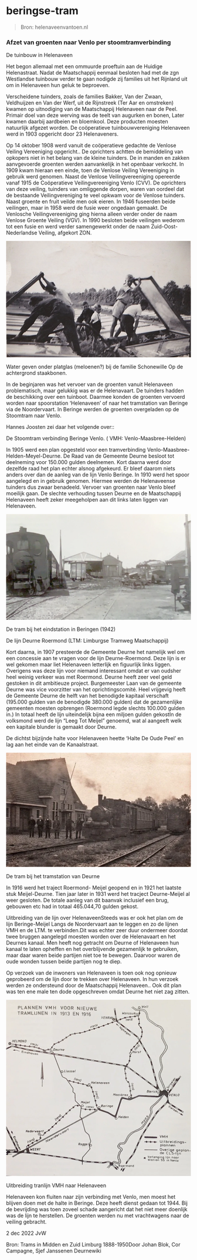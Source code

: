# beringse-tram

> Bron: helenaveenvantoen.nl

### Afzet van groenten naar Venlo per stoomtramverbinding

De tuinbouw in Helenaveen

Het begon allemaal met een ommuurde proeftuin aan de Huidige Helenastraat. Nadat de Maatschappij eenmaal besloten had met de zgn Westlandse tuinbouw verder te gaan nodigde zij families uit het Rijnland uit om in Helenaveen hun geluk te beproeven.

Verscheidene tuinders, zoals de families Bakker, Van der Zwaan, Veldhuijzen en Van der Werf, uit de Rijnstreek (Ter Aar en omstreken) kwamen op uitnodiging van de Maatschappij Helenaveen naar de Peel. Primair doel van deze werving was de teelt van augurken en bonen, Later kwamen daarbij aardbeien en bloemkool. Deze producten moesten natuurlijk afgezet worden. De coöperatieve tuinbouwvereniging Helenaveen werd in 1903 opgericht door 23 Helenaveners.

Op 14 oktober 1908 werd vanuit de coöperatieve gedachte de Venlose Veiling Vereeniging opgericht.. De oprichters achtten de bemiddeling van opkopers niet in het belang van de kleine tuinders. De in manden en zakken aanvgevoerde groenten werden aanvankelijk in het openbaar verkocht. In 1909 kwam hieraan een einde, toen de Venlose Veiling Vereeniging in gebruik werd genomen. Naast de Venlose Veilingvereeniging opereerde vanaf 1915 de Coöperatieve Veilingvereeniging Venlo (CVV). De oprichters van deze veiling, tuinders van omliggende dorpen, waren van oordeel dat de bestaande Veilingvereniging te veel opkwam voor de Venlose tuinders. Naast groente en fruit veilde men ook eieren. In 1946 fuseerden beide veilingen, maar in 1958 werd de fusie weer ongedaan gemaakt. De Venlosche Veilingvereeniging ging hierna alleen verder onder de naam Venlose Groente Veiling (VGV). In 1990 besloten beide veilingen wederom tot een fusie en werd verder samengewerkt onder de naam Zuid-Oost-Nederlandse Veiling, afgekort ZON.

![](images/beringse-tram/platglas_fam_schonewille.jpg)

Water geven onder platglas (meloenen?) bij de familie Schonewille Op de achtergrond staakbonen.

In de beginjaren was het vervoer van de groenten vanuit Helenaveen problematisch, maar gelukkig was er de Helenavaart. De tuinders hadden de beschikking over een tuinboot. Daarmee konden de groenten vervoerd worden naar spoorstation ‘Helenaveen’ of naar het tramstation van Beringe via de Noordervaart. In Beringe werden de groenten overgeladen op de Stoomtram naar Venlo.

Hannes Joosten zei daar het volgende over::

De Stoomtram verbinding Beringe Venlo. ( VMH: Venlo-Maasbree-Helden)

In 1905 werd een plan opgesteld voor een tramverbinding Venlo-Maasbree-Helden-Meyel-Deurne. De Raad van de Gemeente Deurne besloot tot deelneming voor 150.000 gulden deelnemen. Kort daarna werd door dezelfde raad het plan echter alsnog afgekeurd. Er bleef daarom niets anders over dan de aanleg van de lijn Venlo Beringe. In 1910 werd het spoor aangelegd en in gebruik genomen. Hiermee werden de Helenaveense tuinders dus zwaar benadeeld. Vervoer van groenten naar Venlo bleef moeilijk gaan. De slechte verhouding tussen Deurne en de Maatschappij Helenaveen heeft zeker meegeholpen aan dit links laten liggen van Helenaveen.

![](images/beringse-tram/tram_in_beringen.jpg)

De tram bij het eindstation in Beringen (1942)

De lijn Deurne Roermond (LTM: Limburgse Tramweg Maatschappij)

Kort daarna, in 1907 presteerde de Gemeente Deurne het namelijk wel om een concessie aan te vragen voor de lijn Deurne-Roermond. Deze lijn is er wel gekomen maar liet Helenaveen letterlijk en figuurlijk links liggen. Overigens was deze lijn voor niemand interessant omdat er van oudsher heel weinig verkeer was met Roermond. Deurne heeft zeer veel geld gestoken in dit ambitieuze project. Burgemeester Laan van de gemeente Deurne was vice voorzitter van het oprichtingscomité. Heel vrijgevig heeft de Gemeente Deurne de helft van het benodigde kapitaal verschaft (195.000 gulden van de benodigde 380.000 gulden) dat de gezamenlijke gemeenten moesten opbrengen (Roermond legde slechts 100.000 gulden in.) In totaal heeft de lijn uiteindelijk bijna een miljoen gulden gekostIn de volksmond werd de lijn “Leeg Tot Meijel” genoemd, wat al aangeeft welk een kapitale blunder is gemaakt door Deurne.

De dichtst bijzijnde halte voor Helenaveen heette ‘Halte De Oude Peel’ en lag aan het einde van de Kanaalstraat.

![](images/beringse-tram/tram_LTM.jpg)

De tram bij het tramstation van Deurne

In 1916 werd het traject Roermond- Meijel geopend en in 1921 het laatste stuk Meijel-Deurne. Tien jaar later in 1931 werd het tracject Deurne-Meijel al weer gesloten. De totale aanleg van dit baanvak inclusief een brug, gebouwen etc had in totaal 465.044,70 gulden gekost.

Uitbreiding van de lijn over HelenaveenSteeds was er ook het plan om de lijn Beringe-Meijel Langs de Noordervaart aan te leggen en zo de lijnen VMH en de LTM. te verbinden.Dit was echter zeer duur ondermeer doordat twee bruggen aangelegd moesten worden over de Helenavaart en het Deurnes kanaal. Men heeft nog getracht om Deurne of Helenaveen hun kanaal te laten opheffen en het overblijvende gezamenlijk te gebruiken, maar daar waren beide partijen niet toe te bewegen. Daarvoor waren de oude wonden tussen beide partijen nog te diep.

Op verzoek van de inwoners van Helenaveen is toen ook nog opnieuw geprobeerd om de lijn door te trekken over Helenaveen. In hun verzoek werden ze ondersteund door de Maatschappij Helenaveen.. Ook dit plan was ten ene male ten dode opgeschreven omdat Deurne het niet zag zitten.

![](images/beringse-tram/tramlijn_Beringe_Helenaveen.jpg)

Uitbreiding tranlijn VMH naar Helenaveen

Helenaveen kon fluiten naar zijn verbinding met Venlo, men moest het blijven doen met de halte in Beringe. Deze heeft dienst gedaan tot 1944. Bij de bevrijding was toen zoveel schade aangericht dat het niet meer doenlijk was de lijn te herstellen. De groenten werden nu met vrachtwagens naar de veiling gebracht.

2 dec 2022 JvW

Bron: Trams in Midden en Zuid Limburg 1888-1950Door Johan Blok, Cor Campagne, Sjef Janssenen Deurnewiki
